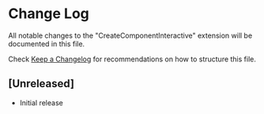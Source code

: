 # Change Log

All notable changes to the "CreateComponentInteractive" extension will be documented in this file.

Check [Keep a Changelog](http://keepachangelog.com/) for recommendations on how to structure this file.

## [Unreleased]

- Initial release